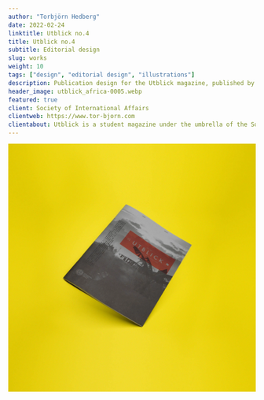 ```yaml
---
author: "Torbjörn Hedberg"
date: 2022-02-24
linktitle: Utblick no.4
title: Utblick no.4
subtitle: Editorial design
slug: works
weight: 10
tags: ["design", "editorial design", "illustrations"]
description: Publication design for the Utblick magazine, published by Society of International Affairs in Gothenburg.
header_image: utblick_africa-0005.webp
featured: true
client: Society of International Affairs
clientweb: https://www.tor-bjorn.com
clientabout: Utblick is a student magazine under the umbrella of the Society of International Affairs in Gothenburg (Utrikespolitiska Föreningen), but we write for everyone, in and beyond Gothenburg, who are interested in international politics. The society is party politically and religiously unaffiliated and the main goal is to question and debate. We are however not afraid of taking a political stance in relation to human rights as has been declared by the UN declaration of human rights, as well as specifically the rights of women, LGBT, and BIPOC to be respected.
---
```


![Header example](utblick_africa-0005.webp)

[go]: <http://golang.org/>
[gohtmltemplate]: <http://golang.org/pkg/html/template/>

